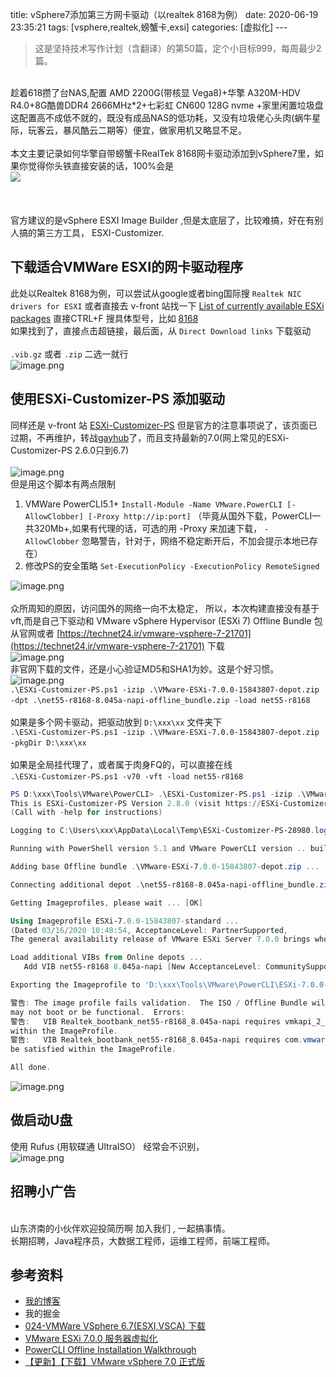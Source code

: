 title: vSphere7添加第三方网卡驱动（以realtek 8168为例）
date: 2020-06-19 23:35:21
tags: [vsphere,realtek,螃蟹卡,exsi]
categories: [虚拟化]
---<br />

> 这是坚持技术写作计划（含翻译）的第50篇，定个小目标999，每周最少2篇。


<br />趁着618攒了台NAS,配置 AMD 2200G(带核显 Vega8)+华擎 A320M-HDV R4.0+8G酷兽DDR4 2666MHz*2+七彩虹 CN600 128G nvme +家里闲置垃圾盘 这配置高不成低不就的，既没有成品NAS的低功耗，又没有垃圾佬心头肉(蜗牛星际，玩客云，暴风酷云二期等）便宜，做家用机又略显不足。<br />
<br />本文主要记录如何华擎自带螃蟹卡RealTek 8168网卡驱动添加到vSphere7里，如果你觉得你头铁直接安装的话，100%会是<br />![](https://cdn.nlark.com/yuque/0/2020/png/226273/1592623396796-df8ad897-f6ea-48e7-bc15-bbf1c8053ff9.png#align=left&display=inline&height=292&margin=%5Bobject%20Object%5D&originHeight=292&originWidth=661&size=0&status=done&style=none&width=661)<br />
<br /><!-- more --><br />
<br />官方建议的是vSphere ESXI Image Builder ,但是太底层了，比较难搞，好在有别人搞的第三方工具， ESXI-Customizer.<br />

<a name="YQ8Vl"></a>
## 下载适合VMWare ESXI的网卡驱动程序
此处以Realtek 8168为例，可以尝试从google或者bing国际搜  `Realtek NIC drivers for ESXI` 或者直接去 v-front 站找一下 [List of currently available ESXi packages](https://vibsdepot.v-front.de/wiki/index.php/List_of_currently_available_ESXi_packages) 直接CTRL+F 搜具体型号，比如 [8168](https://vibsdepot.v-front.de/wiki/index.php/Net55-r8168#Direct_Download_links)<br />如果找到了，直接点击超链接，最后面，从 `Direct Download links` 下载驱动<br />
<br />`.vib.gz` 或者 `.zip` 二选一就行<br />![image.png](https://cdn.nlark.com/yuque/0/2020/png/226273/1592623916316-f0041989-e8bf-4820-808a-9365abb563d6.png#align=left&display=inline&height=605&margin=%5Bobject%20Object%5D&name=image.png&originHeight=605&originWidth=690&size=76654&status=done&style=none&width=690)
<a name="y4Cne"></a>
## 使用ESXi-Customizer-PS 添加驱动
同样还是 v-front 站 [ESXi-Customizer-PS](https://www.v-front.de/p/esxi-customizer-ps.html) 但是官方的注意事项说了，该页面已过期，不再维护，转战[gayhub](https://raw.githubusercontent.com/VFrontDe/ESXi-Customizer-PS/master/ESXi-Customizer-PS.ps1)了，而且支持最新的7.0(网上常见的ESXi-Customizer-PS 2.6.0只到6.7)<br />
<br />![image.png](https://cdn.nlark.com/yuque/0/2020/png/226273/1592624163515-cc440bcb-5288-44d5-ad9f-08bd8f12e531.png#align=left&display=inline&height=390&margin=%5Bobject%20Object%5D&name=image.png&originHeight=390&originWidth=719&size=67632&status=done&style=none&width=719)<br />但是用这个脚本有两点限制

1. VMWare PowerCLI5.1+ `Install-Module -Name VMware.PowerCLI [-AllowClobber] [-Proxy http://ip:port]` （毕竟从国外下载，PowerCLI一共320Mb+,如果有代理的话，可选的用 -Proxy 来加速下载， `-AllowClobber` 忽略警告，针对于，网络不稳定断开后，不加会提示本地已存在）
1. 修改PS的安全策略 `Set-ExecutionPolicy -ExecutionPolicy RemoteSigned` 

![image.png](https://cdn.nlark.com/yuque/0/2020/png/226273/1592624767275-3d1c6fe3-dc71-44ff-bc0e-086fe620b1cf.png#align=left&display=inline&height=516&margin=%5Bobject%20Object%5D&name=image.png&originHeight=516&originWidth=839&size=56037&status=done&style=none&width=839)<br />
<br />众所周知的原因，访问国外的网络一向不太稳定， 所以，本次构建直接没有基于 vft,而是自己下驱动和 VMware vSphere Hypervisor (ESXi 7) Offline Bundle 包<br />从官网或者 [https://technet24.ir/vmware-vsphere-7-21701](https://technet24.ir/vmware-vsphere-7-21701) 下载<br />![image.png](https://cdn.nlark.com/yuque/0/2020/png/226273/1592628422300-4509bc80-0f0a-40b8-99af-faf0eb738c26.png#align=left&display=inline&height=767&margin=%5Bobject%20Object%5D&name=image.png&originHeight=767&originWidth=981&size=143138&status=done&style=none&width=981)<br />非官网下载的文件，还是小心验证MD5和SHA1为妙。这是个好习惯。<br />![image.png](https://cdn.nlark.com/yuque/0/2020/png/226273/1592628530602-5246c62b-449e-486e-8e99-8d368ab5592f.png#align=left&display=inline&height=565&margin=%5Bobject%20Object%5D&name=image.png&originHeight=565&originWidth=1062&size=110422&status=done&style=none&width=1062)<br />`.\ESXi-Customizer-PS.ps1 -izip .\VMware-ESXi-7.0.0-15843807-depot.zip -dpt .\net55-r8168-8.045a-napi-offline_bundle.zip -load net55-r8168` <br />
<br />如果是多个网卡驱动，把驱动放到 `D:\xxx\xx` 文件夹下<br />`.\ESXi-Customizer-PS.ps1 -izip .\VMware-ESXi-7.0.0-15843807-depot.zip -pkgDir D:\xxx\xx` <br />
<br />如果是全局挂代理了，或者属于肉身FQ的，可以直接在线<br />`.\ESXi-Customizer-PS.ps1 -v70 -vft -load net55-r8168` 
```powershell
PS D:\xxx\Tools\VMware\PowerCLI> .\ESXi-Customizer-PS.ps1 -izip .\VMware-ESXi-7.0.0-15843807-depot.zip -dpt .\net55-r8168-8.045a-napi-offline_bundle.zip -load net55-r8168                                                                    
This is ESXi-Customizer-PS Version 2.8.0 (visit https://ESXi-Customizer-PS.v-front.de for more information!)
(Call with -help for instructions)

Logging to C:\Users\xxx\AppData\Local\Temp\ESXi-Customizer-PS-28980.log ...

Running with PowerShell version 5.1 and VMware PowerCLI version .. build

Adding base Offline bundle .\VMware-ESXi-7.0.0-15843807-depot.zip ... [OK]

Connecting additional depot .\net55-r8168-8.045a-napi-offline_bundle.zip ... [OK]

Getting Imageprofiles, please wait ... [OK]

Using Imageprofile ESXi-7.0.0-15843807-standard ...
(Dated 03/16/2020 10:48:54, AcceptanceLevel: PartnerSupported,
The general availability release of VMware ESXi Server 7.0.0 brings whole new levels of virtualization performance to datacenters and enterprises.)

Load additional VIBs from Online depots ...
   Add VIB net55-r8168 8.045a-napi [New AcceptanceLevel: CommunitySupported] [OK, added]

Exporting the Imageprofile to 'D:\xxx\Tools\VMware\PowerCLI\ESXi-7.0.0-15843807-standard-customized.iso'. Please be patient ...

警告: The image profile fails validation.  The ISO / Offline Bundle will still be generated but may contain errors and
may not boot or be functional.  Errors:
警告:   VIB Realtek_bootbank_net55-r8168_8.045a-napi requires vmkapi_2_2_0_0, but the requirement cannot be satisfied
within the ImageProfile.
警告:   VIB Realtek_bootbank_net55-r8168_8.045a-napi requires com.vmware.driverAPI-9.2.2.0, but the requirement cannot
be satisfied within the ImageProfile.

All done.
```
![image.png](https://cdn.nlark.com/yuque/0/2020/png/226273/1592627879405-99d6b8fa-b918-44f9-a705-9f932d3a8245.png#align=left&display=inline&height=506&margin=%5Bobject%20Object%5D&name=image.png&originHeight=506&originWidth=839&size=55071&status=done&style=none&width=839)<br />

<a name="kxm9k"></a>
## 做启动U盘
使用 Rufus (用软碟通 UltraISO） 经常会不识别，<br />![image.png](https://cdn.nlark.com/yuque/0/2020/png/226273/1592630388966-aa5c6704-3582-4f7c-bab3-6f6db9f26ca0.png#align=left&display=inline&height=580&margin=%5Bobject%20Object%5D&name=image.png&originHeight=580&originWidth=418&size=32756&status=done&style=none&width=418)
<a name="fb674066"></a>
## 招聘小广告

<br />山东济南的小伙伴欢迎投简历啊 加入我们 , 一起搞事情。<br />长期招聘，Java程序员，大数据工程师，运维工程师，前端工程师。<br />

<a name="35808e79"></a>
## 参考资料


- [我的博客](https://anjia0532.github.io/2020/06/19/vsphere-7-custom-network-adapter/)
- 我的掘金
- [024-VMWare VSphere 6.7(ESXI,VSCA) 下载](https://juejin.im/post/5d0b5f8ef265da1b855c5cb8)
- [VMware ESXi 7.0.0 服务器虚拟化](https://www.yuangezhizao.cn/articles/VM/ESXi/init.html)
- [PowerCLI Offline Installation Walkthrough](https://blogs.vmware.com/PowerCLI/2018/01/powercli-offline-installation-walkthrough.html)
- [【更新】【下载】VMware vSphere 7.0 正式版](https://www.azurew.com/vmware/4849.html)

